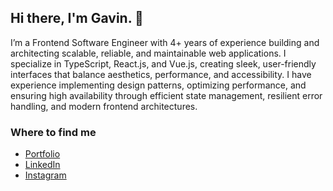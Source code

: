 ## Hi there, I'm Gavin. 👋

I’m a Frontend Software Engineer with 4+ years of experience building and architecting scalable, reliable, and maintainable web applications. I specialize in TypeScript, React.js, and Vue.js, creating sleek, user-friendly interfaces that balance aesthetics, performance, and accessibility. I have experience implementing design patterns, optimizing performance, and ensuring high availability through efficient state management, resilient error handling, and modern frontend architectures.

### Where to find me

* [Portfolio](https://gavingrant.com/)
* [LinkedIn](https://www.linkedin.com/in/gavinmgrant/)
* [Instagram](https://www.instagram.com/higavingrant/)
